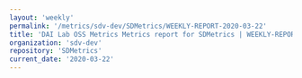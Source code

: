 ```yaml
---
layout: 'weekly'
permalink: '/metrics/sdv-dev/SDMetrics/WEEKLY-REPORT-2020-03-22'
title: 'DAI Lab OSS Metrics Metrics report for SDMetrics | WEEKLY-REPORT-2020-03-22'
organization: 'sdv-dev'
repository: 'SDMetrics'
current_date: '2020-03-22'
---
```

